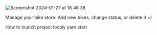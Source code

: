 ![Screenshot 2024-01-27 at 18 46 38](https://github.com/ArtyomZayarny/bike-booking/assets/15728688/661a8531-74d1-4106-9c46-7e1a60266a8d)

Manage your bike store:
Add new bikes, change status, or delete it =)

How to lounch project localy
yarn start 
